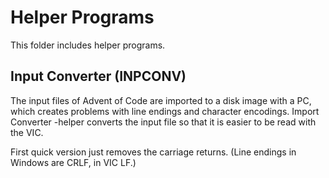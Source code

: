 # Helper Programs

This folder includes helper programs.

## Input Converter (INPCONV)

The input files of Advent of Code are imported to a disk image with a PC, which creates problems with line endings and character encodings. Import Converter -helper converts the input file so that it is easier to be read with the VIC.

First quick version just removes the carriage returns. (Line endings in Windows are CRLF, in VIC LF.)